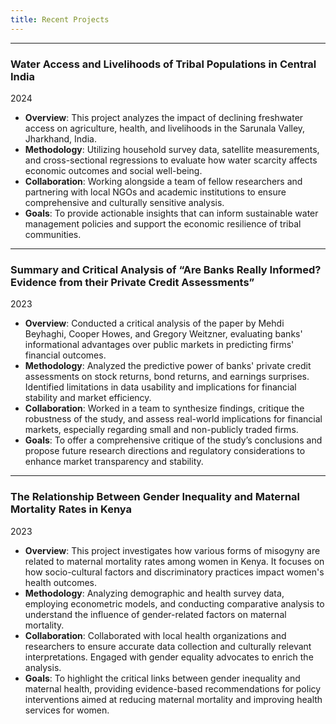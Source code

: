 ```yaml
---
title: Recent Projects
---
```


---
### Water Access and Livelihoods of Tribal Populations in Central India

2024

- **Overview**: This project analyzes the impact of declining freshwater access on agriculture, health, and livelihoods in the Sarunala Valley, Jharkhand, India.
- **Methodology**: Utilizing household survey data, satellite measurements, and cross-sectional regressions to evaluate how water scarcity affects economic outcomes and social well-being.
- **Collaboration**: Working alongside a team of fellow researchers and partnering with local NGOs and academic institutions to ensure comprehensive and culturally sensitive analysis.
- **Goals**: To provide actionable insights that can inform sustainable water management policies and support the economic resilience of tribal communities.

---
### Summary and Critical Analysis of “Are Banks Really Informed? Evidence from their Private Credit Assessments”

2023

- **Overview**: Conducted a critical analysis of the paper by Mehdi Beyhaghi, Cooper Howes, and Gregory Weitzner, evaluating banks' informational advantages over public markets in predicting firms' financial outcomes.
- **Methodology**: Analyzed the predictive power of banks' private credit assessments on stock returns, bond returns, and earnings surprises. Identified limitations in data usability and implications for financial stability and market efficiency.
- **Collaboration**: Worked in a team to synthesize findings, critique the robustness of the study, and assess real-world implications for financial markets, especially regarding small and non-publicly traded firms.
- **Goals**: To offer a comprehensive critique of the study’s conclusions and propose future research directions and regulatory considerations to enhance market transparency and stability.

---
### The Relationship Between Gender Inequality and Maternal Mortality Rates in Kenya

2023

- **Overview**: This project investigates how various forms of misogyny are related to maternal mortality rates among women in Kenya. It focuses on how socio-cultural factors and discriminatory practices impact women's health outcomes.
- **Methodology**: Analyzing demographic and health survey data, employing econometric models, and conducting comparative analysis to understand the influence of gender-related factors on maternal mortality.
- **Collaboration**: Collaborated with local health organizations and researchers to ensure accurate data collection and culturally relevant interpretations. Engaged with gender equality advocates to enrich the analysis.
- **Goals**: To highlight the critical links between gender inequality and maternal health, providing evidence-based recommendations for policy interventions aimed at reducing maternal mortality and improving health services for women.

